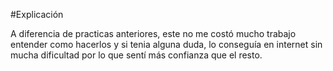 #Explicación

A diferencia de practicas anteriores, este no me costó mucho trabajo
entender como hacerlos y si tenia alguna duda, lo conseguía en internet
sin mucha dificultad por lo que sentí más confianza que el resto.